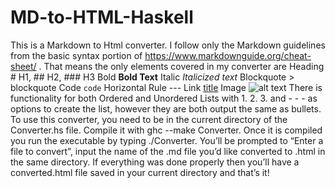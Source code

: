 # MD-to-HTML-Haskell

This  is a Markdown to Html converter. I follow only the Markdown guidelines
from the basic syntax portion of https://www.markdownguide.org/cheat-sheet/ . That means
the only elements covered in my converter are
Heading # H1, ## H2, ### H3
Bold **Bold Text**
Italic *Italicized text*
Blockquote > blockquote
Code `code`
Horizontal Rule ---
Link [title](https://www.example.com)
Image ![alt text](image.jpg)
There is functionality for both Ordered and Unordered Lists with 1. 2. 3. and - - - as options to
create the list, however they are both output the same as bullets. To use this converter, you
need to be in the current directory of the Converter.hs file. Compile it with ghc --make
Converter. Once it is compiled you run the executable by typing ./Converter. You’ll be
prompted to “Enter a file to convert”, input the name of the .md file you’d like converted to
.html in the same directory. If everything was done properly then you’ll have a converted.html
file saved in your current directory and that’s it!
